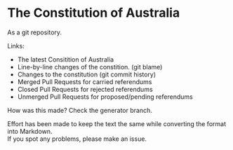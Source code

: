 # The Constitution of Australia

As a git repository.

Links:

* The latest Consitition of Australia
* Line-by-line changes of the constition. (git blame)
* Changes to the constitution (git commit history)
* Merged Pull Requests for carried referendums
* Closed Pull Requests for rejected referendums
* Unmerged Pull Requests for proposed/pending referendums

How was this made? Check the generator branch.

Effort has been made to keep the text the same while converting the format into Markdown.  
If you spot any problems, please make an issue.
